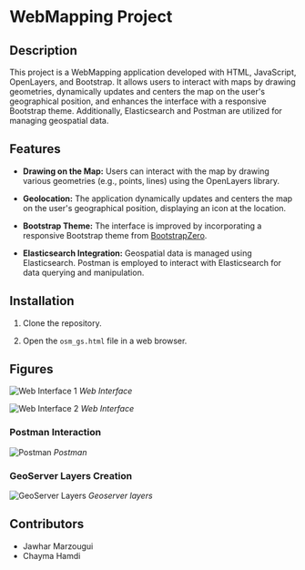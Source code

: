 # WebMapping Project

## Description

This project is a WebMapping application developed with HTML, JavaScript, OpenLayers, and Bootstrap. It allows users to interact with maps by drawing geometries, dynamically updates and centers the map on the user's geographical position, and enhances the interface with a responsive Bootstrap theme. Additionally, Elasticsearch and Postman are utilized for managing geospatial data.

## Features

- **Drawing on the Map:** Users can interact with the map by drawing various geometries (e.g., points, lines) using the OpenLayers library.

- **Geolocation:** The application dynamically updates and centers the map on the user's geographical position, displaying an icon at the location.

- **Bootstrap Theme:** The interface is improved by incorporating a responsive Bootstrap theme from [BootstrapZero](http://www.bootstrapzero.com).

- **Elasticsearch Integration:** Geospatial data is managed using Elasticsearch. Postman is employed to interact with Elasticsearch for data querying and manipulation.

## Installation

1. Clone the repository.

2. Open the `osm_gs.html` file in a web browser.

## Figures
![Web Interface 1](path/to/image1.png)
*Web Interface*

![Web Interface 2](path/to/image2.png)
*Web Interface*

### Postman Interaction

![Postman](path/to/postman.png)
*Postman*

### GeoServer Layers Creation

![GeoServer Layers](path/to/geoserver.png)
*Geoserver layers*

## Contributors

- Jawhar Marzougui
- Chayma Hamdi

